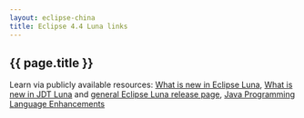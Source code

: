```yaml
---
layout: eclipse-china
title: Eclipse 4.4 Luna links
---
```


## {{ page.title }}

Learn via publicly available resources: 
<a rel="nofollow" class="external text" href="http://help.eclipse.org/luna/index.jsp?topic=%2Forg.eclipse.platform.doc.user%2FwhatsNew%2Fplatform_whatsnew.html&amp;cp=0_6">What is new in Eclipse Luna</a>, 
<a rel="nofollow" class="external text" href="http://help.eclipse.org/luna/index.jsp?topic=%2Forg.eclipse.jdt.doc.user%2FwhatsNew%2Fjdt_whatsnew.html&amp;cp=1_6">What is new in JDT Luna</a>
and <a rel="nofollow" class="external text" href="https://www.eclipse.org/luna/">general Eclipse Luna release page</a>, 
<a rel="nofollow" class="external text" href="http://docs.oracle.com/javase/8/docs/technotes/guides/language/enhancements.html">Java Programming Language Enhancements</a>

